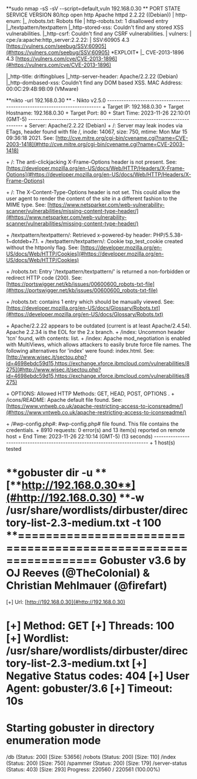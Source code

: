 **sudo nmap \-sS \-sV \-\-script=default,vuln 192\.168\.0\.30 **
PORT   STATE SERVICE VERSION
80/tcp open  http    Apache httpd 2\.2\.22 \(\(Debian\)\)
| http\-enum: 
|\_  /robots\.txt: Robots file
| http\-robots\.txt: 1 disallowed entry 
|\_/textpattern/textpattern
|\_http\-stored\-xss: Couldn't find any stored XSS vulnerabilities\.
|\_http\-csrf: Couldn't find any CSRF vulnerabilities\.
| vulners: 
|   cpe:/a:apache:http\_server:2\.2\.22: 
|       SSV:60905       4\.3     [https://vulners.com/seebug/SSV:60905](#https://vulners.com/seebug/SSV:60905)
\*EXPLOIT\*
|\_      CVE\-2013\-1896   4\.3     [https://vulners.com/cve/CVE-2013-1896](#https://vulners.com/cve/CVE-2013-1896)

|\_http\-title: driftingblues
|\_http\-server\-header: Apache/2\.2\.22 \(Debian\)
|\_http\-dombased\-xss: Couldn't find any DOM based XSS\.
MAC Address: 00:0C:29:4B:9B:09 \(VMware\)

**nikto \-url 192\.168\.0\.30      **
\- Nikto v2\.5\.0
\-\-\-\-\-\-\-\-\-\-\-\-\-\-\-\-\-\-\-\-\-\-\-\-\-\-\-\-\-\-\-\-\-\-\-\-\-\-\-\-\-\-\-\-\-\-\-\-\-\-\-\-\-\-\-\-\-\-\-\-\-\-\-\-\-\-\-\-\-\-\-\-\-\-\-
\+ Target IP:          192\.168\.0\.30
\+ Target Hostname:    192\.168\.0\.30
\+ Target Port:        80
\+ Start Time:         2023\-11\-26 22:10:01 \(GMT\-5\)
\-\-\-\-\-\-\-\-\-\-\-\-\-\-\-\-\-\-\-\-\-\-\-\-\-\-\-\-\-\-\-\-\-\-\-\-\-\-\-\-\-\-\-\-\-\-\-\-\-\-\-\-\-\-\-\-\-\-\-\-\-\-\-\-\-\-\-\-\-\-\-\-\-\-\-
\+ Server: Apache/2\.2\.22 \(Debian\)
\+ /: Server may leak inodes via ETags, header found with file /, inode: 14067, size: 750, mtime: Mon Mar 15 09:36:18 2021\. See: [http://cve.mitre.org/cgi-bin/cvename.cgi?name=CVE-2003-1418](#http://cve.mitre.org/cgi-bin/cvename.cgi?name=CVE-2003-1418)

\+ /: The anti\-clickjacking X\-Frame\-Options header is not present\. See: [https://developer.mozilla.org/en-US/docs/Web/HTTP/Headers/X-Frame-Options](#https://developer.mozilla.org/en-US/docs/Web/HTTP/Headers/X-Frame-Options)

\+ /: The X\-Content\-Type\-Options header is not set\. This could allow the user agent to render the content of the site in a different fashion to the MIME type\. See: [https://www.netsparker.com/web-vulnerability-scanner/vulnerabilities/missing-content-type-header/](#https://www.netsparker.com/web-vulnerability-scanner/vulnerabilities/missing-content-type-header/)

\+ /textpattern/textpattern/: Retrieved x\-powered\-by header: PHP/5\.5\.38\-1~dotdeb\+7\.1\.
\+ /textpattern/textpattern/: Cookie txp\_test\_cookie created without the httponly flag\. See: [https://developer.mozilla.org/en-US/docs/Web/HTTP/Cookies](#https://developer.mozilla.org/en-US/docs/Web/HTTP/Cookies)

\+ /robots\.txt: Entry '/textpattern/textpattern/' is returned a non\-forbidden or redirect HTTP code \(200\)\. See: [https://portswigger.net/kb/issues/00600600_robots-txt-file](#https://portswigger.net/kb/issues/00600600_robots-txt-file)

\+ /robots\.txt: contains 1 entry which should be manually viewed\. See: [https://developer.mozilla.org/en-US/docs/Glossary/Robots.txt](#https://developer.mozilla.org/en-US/docs/Glossary/Robots.txt)

\+ Apache/2\.2\.22 appears to be outdated \(current is at least Apache/2\.4\.54\)\. Apache 2\.2\.34 is the EOL for the 2\.x branch\.
\+ /index: Uncommon header 'tcn' found, with contents: list\.
\+ /index: Apache mod\_negotiation is enabled with MultiViews, which allows attackers to easily brute force file names\. The following alternatives for 'index' were found: index\.html\. See: [http://www.wisec.it/sectou.php?id=4698ebdc59d15,https://exchange.xforce.ibmcloud.com/vulnerabilities/8275](#http://www.wisec.it/sectou.php?id=4698ebdc59d15,https://exchange.xforce.ibmcloud.com/vulnerabilities/8275)

\+ OPTIONS: Allowed HTTP Methods: GET, HEAD, POST, OPTIONS \.
\+ /icons/README: Apache default file found\. See: [https://www.vntweb.co.uk/apache-restricting-access-to-iconsreadme/](#https://www.vntweb.co.uk/apache-restricting-access-to-iconsreadme/)

\+ /#wp\-config\.php#: #wp\-config\.php# file found\. This file contains the credentials\.
\+ 8910 requests: 0 error\(s\) and 13 item\(s\) reported on remote host
\+ End Time:           2023\-11\-26 22:10:14 \(GMT\-5\) \(13 seconds\)
\-\-\-\-\-\-\-\-\-\-\-\-\-\-\-\-\-\-\-\-\-\-\-\-\-\-\-\-\-\-\-\-\-\-\-\-\-\-\-\-\-\-\-\-\-\-\-\-\-\-\-\-\-\-\-\-\-\-\-\-\-\-\-\-\-\-\-\-\-\-\-\-\-\-\-
\+ 1 host\(s\) tested

**gobuster dir \-u **[**http://192.168.0.30**](#http://192.168.0.30)
**\-w /usr/share/wordlists/dirbuster/directory\-list\-2\.3\-medium\.txt \-t 100
**===============================================================
Gobuster v3\.6
by OJ Reeves \(@TheColonial\) \& Christian Mehlmauer \(@firefart\)
===============================================================
\[\+\] Url:                     [http://192.168.0.30](#http://192.168.0.30)

\[\+\] Method:                  GET
\[\+\] Threads:                 100
\[\+\] Wordlist:                /usr/share/wordlists/dirbuster/directory\-list\-2\.3\-medium\.txt
\[\+\] Negative Status codes:   404
\[\+\] User Agent:              gobuster/3\.6
\[\+\] Timeout:                 10s
===============================================================
Starting gobuster in directory enumeration mode
===============================================================
/db                   \(Status: 200\) \[Size: 53656\]
/robots               \(Status: 200\) \[Size: 110\]
/index                \(Status: 200\) \[Size: 750\]
/spammer              \(Status: 200\) \[Size: 179\]
/server\-status        \(Status: 403\) \[Size: 293\]
Progress: 220560 / 220561 \(100\.00%\)
